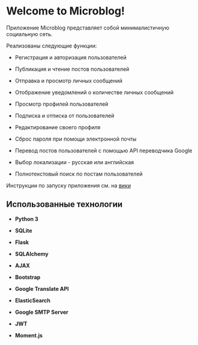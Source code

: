 <h1>Welcome to Microblog!</h1>
<p>Приложение Microblog представляет собой минималистичную социальную сеть.</p>
<p>Реализованы следующие функции:</p>
<ul>
    <li><p>Регистрация и авторизация пользователей</p></li>
    <li><p>Публикация и чтение постов пользователей</p></li>
    <li><p>Отправка и просмотр личных сообщений</p></li>
    <li><p>Отображение уведомлений о количестве личных сообщений</p></li>
    <li><p>Просмотр профилей пользователей</p></li>
    <li><p>Подписка и отписка от пользователей</p></li>
    <li><p>Редактирование своего профиля</p></li>
    <li><p>Сброс пароля при помощи электронной почты</p></li>
    <li><p>Перевод постов пользователей с помощью API переводчика Google</p></li>
    <li><p>Выбор локализации - русская или английская</p></li>
    <li><p>Полнотекстовый поиск по постам пользователей</p></li>
</ul>
<p>Инструкции по запуску приложения см. на <a href="https://github.com/sawafrolov/FlaskExample/wiki">вики</a></p>
<h2>Использованные технологии</h2>
<ul>
    <li><p><b>Python 3</b></p></li>
    <li><p><b>SQLite</b></p></li>
    <li><p><b>Flask</b></p></li>
    <li><p><b>SQLAlchemy</b></p></li>
    <li><p><b>AJAX</b></p></li>
    <li><p><b>Bootstrap</b></p></li>
    <li><p><b>Google Translate API</b></p></li>
    <li><p><b>ElasticSearch</b></p></li>
    <li><p><b>Google SMTP Server</b></p></li>
    <li><p><b>JWT</b></p></li>
    <li><p><b>Moment.js</b></p></li>
</ul>